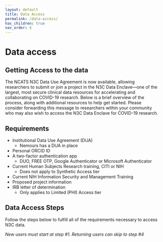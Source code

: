 ```yaml
---
layout: default
title: Data Access
permalink: /data-access/
has_children: true
nav_order: 4
---
```


# Data access

## Getting Access to the data
The NCATS N3C Data Use Agreement is now available, allowing researchers to submit or join a project in the N3C Data Enclave—one of the largest, most secure clinical data resources for accelerating and collaborating on COVID-19 research. Below is a brief overview of the process, along with additional resources to help get started. Please consider forwarding this message to researchers within your community who may also wish to access the N3C Data Enclave for COVID-19 research.

## Requirements
* Institutional Data Use Agreement (DUA)
  - Nemours has a DUA in place
* Personal ORCID ID
* A two-factor authentication app
  - DUO, FREE OTP, Google Authenticator or Microsoft Authenticator
* Current Human Subjects Research training, CITI or NIH
  - Does not apply to Synthetic Access tier
* Current NIH Information Security and Management Training
* Proposed project information
* IRB letter of determination
  - Only applies to Limited (PHI) Access tier

## Data Access Steps
Follow the steps below to fulfill all of the requirements necessary to access N3C data.

*New users must start at step #1. Returning users can skip to step #4*
